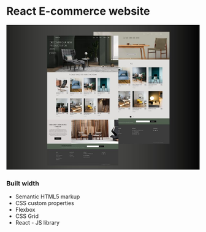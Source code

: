 # React E-commerce website

![Alt text](src/assets/banner.jpg)

### Built width

- Semantic HTML5 markup
- CSS custom properties
- Flexbox
- CSS Grid
- React - JS library
